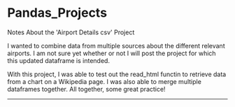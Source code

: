 # Pandas_Projects

Notes About the 'Airport Details csv' Project

I wanted to combine data from multiple sources about the different relevant airports. I am not sure yet whether or not I will post the project for which this updated dataframe is intended. 
 
With this project, I was able to test out the read_html functin to retrieve data from a chart on a Wikipedia page. I was also able to merge multiple dataframes together. All together, some great practice!

_____________________________________________

